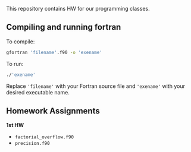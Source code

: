 This repository contains HW for our programming classes.

## Compiling and running fortran

To compile:

```bash
gfortran 'filename'.f90 -o 'exename'
```

To run:

```bash
./'exename'
```
Replace `'filename'` with your Fortran source file and `'exename'` with your desired executable name.

## Homework Assignments

**1st HW**
- `factorial_overflow.f90`
- `precision.f90`

